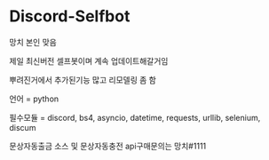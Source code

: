 # Discord-Selfbot

망치 본인 맞음

제일 최신버전 셀프봇이며 계속 업데이트해갈거임

뿌려진거에서 추가된기능 많고 리모델링 좀 함

언어 = python

필수모듈 = discord, bs4, asyncio, datetime, requests, urllib, selenium, discum

문상자동출금 소스 및 문상자동충전 api구매문의는 망치#1111
